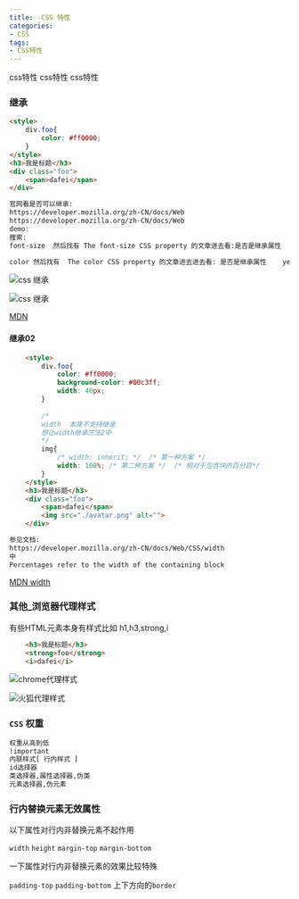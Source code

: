 ```yaml
---
title: -CSS 特性
categories: 
- CSS
tags:
- CSS特性
---
```

css特性
css特性
css特性

### 继承

```html
<style>
    div.foo{
        color: #ff0000;
    }
</style>
<h3>我是标题</h3>
<div class="foo">
    <span>dafei</span>
</div>

官网看是否可以继承:
https://developer.mozilla.org/zh-CN/docs/Web
https://developer.mozilla.org/zh-CN/docs/Web
demo:
搜索: 
font-size  然后找有 The font-size CSS property 的文章进去看:是否是继承属性	yes

color 然后找有  The color CSS property 的文章进去进去看: 是否是继承属性	yes 
```

![css 继承](/img/css/css_inherit.png "css继承")

![css 继承](/img/css/css_inherit_02.png "css继承")

 [MDN](https://developer.mozilla.org/zh-CN/docs/Web "MDN")

#### 继承02

```html
    <style>
        div.foo{
            color: #ff0000;
            background-color: #00c3ff;
            width: 40px;
        }
        
        /* 
        width  本身不支持继承
        想让width继承方法2中
        */
        img{            
            /* width: inherit; */  /* 第一种方案 */
            width: 100%; /* 第二种方案 */  /* 相对于包含块的百分百*/
        }
    </style>
    <h3>我是标题</h3>
    <div class="foo">
        <span>dafei</span>
        <img src="./avatar.png" alt="">
    </div>

参见文档:
https://developer.mozilla.org/zh-CN/docs/Web/CSS/width
中 
Percentages	refer to the width of the containing block
```

 [MDN width](https://developer.mozilla.org/zh-CN/docs/Web/CSS/width "MDN width")





### 其他_浏览器代理样式

有些HTML元素本身有样式比如 h1,h3,strong,i 

```html
    <h3>我是标题</h3>
    <strong>foo</strong>
    <i>dafei</i>
```

![chrome代理样式](/img/css/css_chrome.png "chrome代理样式")

![火狐代理样式](/img/css/css_firefox.png "火狐代理样式")



### `CSS` 权重

```html
权重从高到低
!important
内联样式[ 行内样式 ]
id选择器
类选择器,属性选择器,伪类
元素选择器,伪元素

```

### 行内替换元素无效属性

以下属性对行内非替换元素不起作用

`width` `height` `margin-top` `margin-bottom`

一下属性对行内非替换元素的效果比较特殊

`padding-top`  `padding-bottom` 上下方向的`border`

























